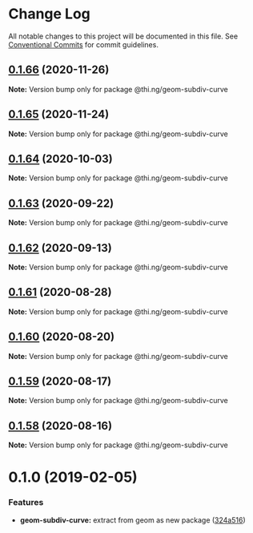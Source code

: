 # Change Log

All notable changes to this project will be documented in this file.
See [Conventional Commits](https://conventionalcommits.org) for commit guidelines.

## [0.1.66](https://github.com/thi-ng/umbrella/compare/@thi.ng/geom-subdiv-curve@0.1.65...@thi.ng/geom-subdiv-curve@0.1.66) (2020-11-26)

**Note:** Version bump only for package @thi.ng/geom-subdiv-curve





## [0.1.65](https://github.com/thi-ng/umbrella/compare/@thi.ng/geom-subdiv-curve@0.1.64...@thi.ng/geom-subdiv-curve@0.1.65) (2020-11-24)

**Note:** Version bump only for package @thi.ng/geom-subdiv-curve





## [0.1.64](https://github.com/thi-ng/umbrella/compare/@thi.ng/geom-subdiv-curve@0.1.63...@thi.ng/geom-subdiv-curve@0.1.64) (2020-10-03)

**Note:** Version bump only for package @thi.ng/geom-subdiv-curve





## [0.1.63](https://github.com/thi-ng/umbrella/compare/@thi.ng/geom-subdiv-curve@0.1.62...@thi.ng/geom-subdiv-curve@0.1.63) (2020-09-22)

**Note:** Version bump only for package @thi.ng/geom-subdiv-curve





## [0.1.62](https://github.com/thi-ng/umbrella/compare/@thi.ng/geom-subdiv-curve@0.1.61...@thi.ng/geom-subdiv-curve@0.1.62) (2020-09-13)

**Note:** Version bump only for package @thi.ng/geom-subdiv-curve





## [0.1.61](https://github.com/thi-ng/umbrella/compare/@thi.ng/geom-subdiv-curve@0.1.60...@thi.ng/geom-subdiv-curve@0.1.61) (2020-08-28)

**Note:** Version bump only for package @thi.ng/geom-subdiv-curve





## [0.1.60](https://github.com/thi-ng/umbrella/compare/@thi.ng/geom-subdiv-curve@0.1.59...@thi.ng/geom-subdiv-curve@0.1.60) (2020-08-20)

**Note:** Version bump only for package @thi.ng/geom-subdiv-curve





## [0.1.59](https://github.com/thi-ng/umbrella/compare/@thi.ng/geom-subdiv-curve@0.1.58...@thi.ng/geom-subdiv-curve@0.1.59) (2020-08-17)

**Note:** Version bump only for package @thi.ng/geom-subdiv-curve





## [0.1.58](https://github.com/thi-ng/umbrella/compare/@thi.ng/geom-subdiv-curve@0.1.57...@thi.ng/geom-subdiv-curve@0.1.58) (2020-08-16)

**Note:** Version bump only for package @thi.ng/geom-subdiv-curve





# 0.1.0 (2019-02-05)

### Features

* **geom-subdiv-curve:** extract from geom as new package ([324a516](https://github.com/thi-ng/umbrella/commit/324a516))
